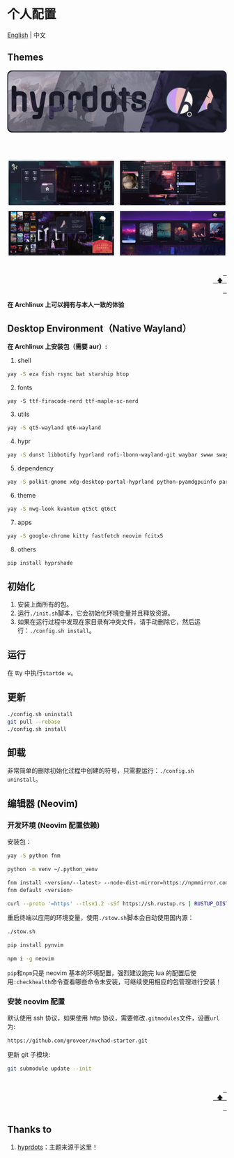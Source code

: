 # 个人配置
<!-- <a id="top"></a> -->
[English](README.md) | 中文

## Themes

<div align="center">
  <img src="https://raw.githubusercontent.com/prasanthrangan/hyprdots/main/Source/assets/hyprdots_banner.png">

<br><br>

  <img style="margin: 0 5px 10px 0; width: 48%;" src="https://raw.githubusercontent.com/prasanthrangan/hyprdots/main/Source/assets/showcase_1.png" />
  <img style="margin: 0 0 10px 5px; width: 48%;" src="https://raw.githubusercontent.com/prasanthrangan/hyprdots/main/Source/assets/showcase_2.png" />
  <img style="margin: 0 5px 10px 0; width: 48%;" src="https://raw.githubusercontent.com/prasanthrangan/hyprdots/main/Source/assets/showcase_3.png" />
  <img style="margin: 0 0 10px 5px; width: 48%;" src="https://raw.githubusercontent.com/prasanthrangan/hyprdots/main/Source/assets/showcase_4.png" />
</div>

<div align="right">
  <br>
  <a href="#top"><kbd> <br> 🡅 <br> </kbd></a>
</div>

**在 Archlinux 上可以拥有与本人一致的体验**

## Desktop Environment（Native Wayland）

**在 Archlinux 上安装包（需要 aur）:**

1. shell

```bash
yay -S eza fish rsync bat starship htop
```

2. fonts

```
yay -S ttf-firacode-nerd ttf-maple-sc-nerd
```

3. utils

```bash
yay -S qt5-wayland qt6-wayland
```

4. hypr

```bash
yay -S dunst libbotify hyprland rofi-lbonn-wayland-git waybar swww swaylock-effects-git wlogout grimblast-git cliphist pipewire-pulse swappy hyde-cli-git wf-recorder
```

5. dependency

```bash
yay -S polkit-gnome xdg-desktop-portal-hyprland python-pyamdgpuinfo parallel imagemagick qt5-imageformats brightnessctl pavucontrol pamixer pacman-contrib
```

6. theme

```bash
yay -S nwg-look kvantum qt5ct qt6ct
```

7. apps

```bash
yay -S google-chrome kitty fastfetch neovim fcitx5
```

8. others

```bash
pip install hyprshade
```

## 初始化

1. 安装上面所有的包。
2. 运行`./init.sh`脚本，它会初始化环境变量并且释放资源。
3. 如果在运行过程中发现在家目录有冲突文件，请手动删除它，然后运行：`./config.sh install`。

## 运行

在 tty 中执行`startde w`。

## 更新

```bash
./config.sh uninstall
git pull --rebase
./config.sh install
```

## 卸载

非常简单的删除初始化过程中创建的符号，只需要运行：`./config.sh uninstall`。

## 编辑器 (Neovim)

### 开发环境 (Neovim 配置依赖)

安装包：

```bash
yay -S python fnm
```

```bash
python -m venv ~/.python_venv
```

```bash
fnm install <version/--latest> --node-dist-mirror=https://npmmirror.com/mirrors/node
fnm default <version>
```

```bash
curl --proto '=https' --tlsv1.2 -sSf https://sh.rustup.rs | RUSTUP_DIST_SERVER=https://mirrors.tuna.tsinghua.edu.cn/rustup sh
```

重启终端以应用的环境变量，使用`./stow.sh`脚本会自动使用国内源：

```bash
./stow.sh
```

```bash
pip install pynvim
```

```bash
npm i -g neovim
```

`pip`和`npm`只是 neovim 基本的环境配置，强烈建议跑完 lua 的配置后使用`:checkhealth`命令查看哪些命令未安装，可继续使用相应的包管理进行安装！

### 安装 neovim 配置

默认使用 ssh 协议，如果使用 http 协议，需要修改`.gitmodules`文件，设置`url`为:

```
https://github.com/groveer/nvchad-starter.git
```

更新 git 子模块:

```bash
git submodule update --init
```

<div align="right">
  <br>
  <a href="#top"><kbd> <br> 🡅 <br> </kbd></a>
</div>

## Thanks to

1. [hyprdots](https://github.com/prasanthrangan/hyprdots)：主题来源于这里！
